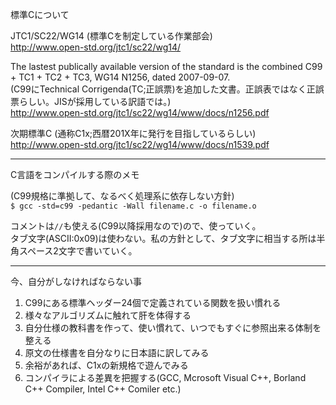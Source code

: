 標準Cについて

JTC1/SC22/WG14 (標準Cを制定している作業部会)  
http://www.open-std.org/jtc1/sc22/wg14/


The lastest publically available version of the standard is the combined C99 + TC1 + TC2 + TC3, WG14 N1256, dated 2007-09-07.  
(C99にTechnical Corrigenda(TC;正誤票)を追加した文書。正誤表ではなく正誤票らしい。JISが採用している訳語では。)  
http://www.open-std.org/jtc1/sc22/wg14/www/docs/n1256.pdf

次期標準C (通称C1x;西暦201X年に発行を目指しているらしい)  
http://www.open-std.org/jtc1/sc22/wg14/www/docs/n1539.pdf

------
C言語をコンパイルする際のメモ

(C99規格に準拠して、なるべく処理系に依存しない方針)  
`$ gcc -std=c99 -pedantic -Wall filename.c -o filename.o`

コメントは`//`も使える(C99以降採用なので)ので、使っていく。  
タブ文字(ASCII:0x09)は使わない。私の方針として、タブ文字に相当する所は半角スペース2文字で書いていく。  

---
今、自分がしなければならない事
1. C99にある標準ヘッダー24個で定義されている関数を扱い慣れる
2. 様々なアルゴリズムに触れて肝を体得する
3. 自分仕様の教科書を作って、使い慣れて、いつでもすぐに参照出来る体制を整える
4. 原文の仕様書を自分なりに日本語に訳してみる
5. 余裕があれば、C1xの新規格で遊んでみる
6. コンパイラによる差異を把握する(GCC, Mcrosoft Visual C++, Borland C++ Compiler, Intel C++ Comiler etc.)
